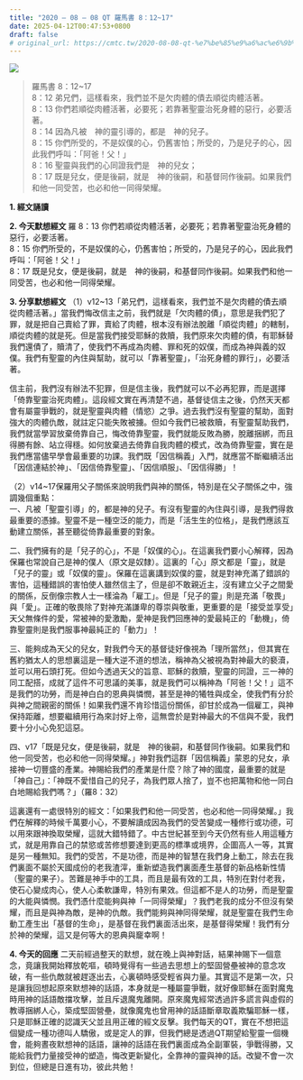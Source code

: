```yaml
---
title: "2020 – 08 – 08 QT 羅馬書 8：12~17"
date: 2025-04-12T00:47:53+0800
draft: false
# original_url: https://cmtc.tw/2020-08-08-qt-%e7%be%85%e9%a6%ac%e6%9b%b8-8%ef%bc%9a1217
---
```


![](/images/qt.jpg)
> 羅馬書 8：12\~17  
> 8：12 弟兄們，這樣看來，我們並不是欠肉體的債去順從肉體活著。  
> 8：13 你們若順從肉體活著，必要死；若靠著聖靈治死身體的惡行，必要活著。  
> 8：14 因為凡被　神的靈引導的，都是　神的兒子。  
> 8：15 你們所受的，不是奴僕的心，仍舊害怕；所受的，乃是兒子的心，因此我們呼叫：「阿爸！父！」  
> 8：16 聖靈與我們的心同證我們是　神的兒女；  
> 8：17 既是兒女，便是後嗣，就是　神的後嗣，和基督同作後嗣。如果我們和他一同受苦，也必和他一同得榮耀。

**1. 經文誦讀**

**2.  今天默想經文**
羅 8：13 你們若順從肉體活著，必要死；若靠著聖靈治死身體的惡行，必要活著。  
8：15 你們所受的，不是奴僕的心，仍舊害怕；所受的，乃是兒子的心，因此我們呼叫：「阿爸！父！」  
8：17 既是兒女，便是後嗣，就是　神的後嗣，和基督同作後嗣。如果我們和他一同受苦，也必和他一同得榮耀。

**3. 分享默想經文**
（1）v12\~13「弟兄們，這樣看來，我們並不是欠肉體的債去順從肉體活著。」當我們悔改信主之前，我們就是「欠肉體的債」，意思是我們犯了罪，就是把自己賣給了罪，賣給了肉體，根本沒有辦法脫離「順從肉體」的轄制，順從肉體的就是死。但是當我們接受耶穌的救贖，我們原來欠肉體的債，有耶穌替我們還債了，贖清了，使我們不再成為肉體、罪和死的奴僕，而成為神與義的奴僕。我們有聖靈的內住與幫助，就可以「靠著聖靈」，「治死身體的罪行」，必要活著。

信主前，我們沒有辦法不犯罪，但是信主後，我們就可以不必再犯罪，而是選擇「倚靠聖靈治死肉體」。這段經文實在再清楚不過，基督徒信主之後，仍然天天都會有屬靈爭戰的，就是聖靈與肉體（情慾）之爭。過去我們沒有聖靈的幫助，面對強大的肉體仇敵，就註定只能失敗被擄。但如今我們已被救贖，有聖靈幫助我們，我們就當學習放棄倚靠自己，悔改倚靠聖靈，我們就能反敗為勝，脫離捆綁，而且得勝有餘、站立得穩。如何放棄過去倚靠自我肉體的模式，改為倚靠聖靈，實在是我們應當儘早學會最重要的功課。我們既「因信稱義」入門，就應當不斷繼續活出「因信連結於神」、「因信倚靠聖靈」、「因信順服」、「因信得勝」！

（2）v14\~17保羅用父子關係來說明我們與神的關係，特別是在父子關係之中，強調幾個重點：  
一、凡被「聖靈引導」的，都是神的兒子。有沒有聖靈的內住與引導，是我們得救最重要的憑據。聖靈不是一種空泛的能力，而是「活生生的位格」，是我們應該互動建立關係，甚至聽從倚靠最重要的對象。

二、我們擁有的是「兒子的心」，不是「奴僕的心」。在這裏我們要小心解釋，因為保羅也常說自己是神的僕人（原文是奴隸）。這裏的「心」原文都是「靈」，就是「兒子的靈」或「奴僕的靈」。保羅在這裏講到奴僕的靈，就是對神充滿了錯誤的害怕，這種錯誤的害怕使人雖然信主了，但是卻不敢親近主，沒有建立父子之間愛的關係，反倒像宗教人士一樣淪為「雇工」。但是「兒子的靈」則是充滿「敬畏」與「愛」。正確的敬畏除了對神充滿謙卑的尊崇與敬重，更重要的是「接受並享受」天父無條件的愛，常被神的愛激勵，愛神是我們回應神的愛最純正的「動機」，倚靠聖靈則是我們服事神最純正的「動力」！

三、能夠成為天父的兒女，對我們今天的基督徒好像視為「理所當然」，但其實在舊約猶太人的思想裏這是一種大逆不道的想法，稱神為父被視為對神最大的褻瀆，並可以用石頭打死。但如今透過天父的旨意、耶穌的救贖，聖靈的同證，三一神的同工配搭，成就了這件不可思議的美事，就是我們可以稱神為「阿爸！父！」這不是我們的功勞，而是神白白的恩典與憐憫，甚至是神的犧牲與成全，使我們有分於與神之間親密的關係！如果我們還不肯珍惜這份關係，卻甘於成為一個雇工，與神保持距離，想要繼續用行為來討好上帝，這無啻於是對神最大的不信與不愛，我們要十分小心免犯這惡。

四、v17「既是兒女，便是後嗣，就是　神的後嗣，和基督同作後嗣。如果我們和他一同受苦，也必和他一同得榮耀。」神對我們這群「因信稱義」蒙恩的兒女，承接神一切豐盛的產業。神賜給我們的產業是什麼？除了神的國度，最重要的就是「神自己」：「神既不愛惜自己的兒子，為我們眾人捨了，豈不也把萬物和他一同白白地賜給我們嗎？」（羅8：32）

這裏還有一處很特別的經文：「如果我們和他一同受苦，也必和他一同得榮耀。」我們在解釋的時候千萬要小心，不要解讀成因為我們的受苦變成一種修行或功德，可以用來跟神換取榮耀，這就大錯特錯了。中古世紀甚至到今天仍然有些人用這種方式，就是用靠自己的禁慾或苦修想要達到更高的標準或境界，企圖高人一等，其實是另一種無知。我們的受苦，不是功德，而是神的智慧在我們身上動工，除去在我們裏面不屬於天國成份的老我渣滓，重新塑造我們裏面產生基督的新品格新性情（聖靈的果子）。苦難是神手中的工具，而且是最有效的工具，特別在對付老我，使石心變成肉心，使人心柔軟謙卑，特別有果效。但這都不是人的功勞，而是聖靈的大能與憐憫。我們憑什麼能夠與神「一同得榮耀」？我們老我的成分不但沒有榮耀，而且是與神為敵，是神的仇敵。我們能夠與神同得榮耀，就是聖靈在我們生命動工產生出「基督的生命」，是基督在我們裏面活出來，是基督得榮耀！我們有分於神的榮耀，這又是何等大的恩典與竉幸啊！

**4. 今天的回應**
二天前經過整天的默想，就在晚上與神對話，結果神賜下一個意念，竟讓我開始釋放乾嘔，頓時覺得有一些過去思想上的堅固營壘被神的意念攻破，有一些仇敵就被趕逐出去，心裏頓時感受輕省與力量。其實這不是第一次，只是讓我回想起原來默想神的話語，本身就是一種屬靈爭戰，就好像耶穌在面對魔鬼時用神的話語敵擋攻擊，並且斥退魔鬼離開。原來魔鬼經常透過許多謊言與虛假的教導捆綁人心，築成堅固營壘，就像魔鬼也曾用神的話語斷章取義欺騙耶穌一樣，只是耶穌正確的認識天父並且用正確的經文反擊。我們每天的QT，實在不想把這個變成一種功德叫人驕傲，或是定人的罪，但我們總是透過QT期望給聖靈一個機會，能夠晝夜默想神的話語，讓神的話語在我們裏面成為全副軍裝，爭戰得勝，又能給我們力量接受神的塑造，悔改更新變化，全靠神的靈與神的話。改變不會一次到位，但總是日進有功，彼此共勉！
